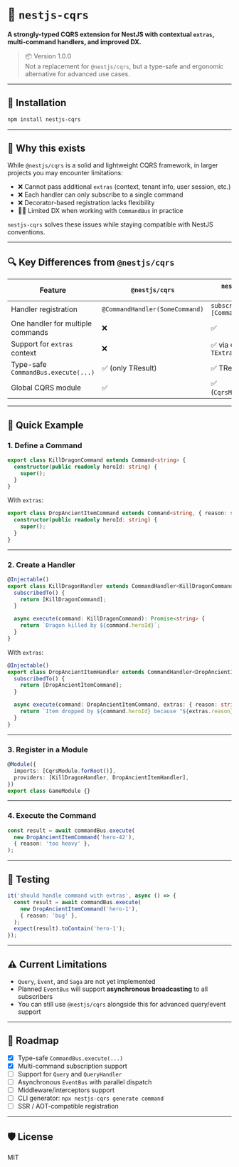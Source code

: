 # 🧠 `nestjs-cqrs`

**A strongly-typed CQRS extension for NestJS with contextual `extras`, multi-command handlers, and improved DX.**

> 📦 Version 1.0.0  
> Not a replacement for `@nestjs/cqrs`, but a type-safe and ergonomic alternative for advanced use cases.

---

## 🚀 Installation

```bash
npm install nestjs-cqrs
```

---

## 🎯 Why this exists

While `@nestjs/cqrs` is a solid and lightweight CQRS framework, in larger projects you may encounter limitations:

- ❌ Cannot pass additional `extras` (context, tenant info, user session, etc.)
- ❌ Each handler can only subscribe to a single command
- ❌ Decorator-based registration lacks flexibility
- 😵‍💫 Limited DX when working with `CommandBus` in practice

`nestjs-cqrs` solves these issues while staying compatible with NestJS conventions.

---

## 🔍 Key Differences from `@nestjs/cqrs`

| Feature                                  | `@nestjs/cqrs`                        | `nestjs-cqrs` (this package)            |
|------------------------------------------|---------------------------------------|-----------------------------------------|
| Handler registration                     | `@CommandHandler(SomeCommand)`        | `subscribedTo(): [CommandA, CommandB]` |
| One handler for multiple commands        | ❌                                     | ✅                                       |
| Support for `extras` context             | ❌                                     | ✅ via `Command<TResult, TExtras>`     |
| Type-safe `CommandBus.execute(...)`      | ✅ (only TResult)                      | ✅ TResult + TExtras                    |
| Global CQRS module                       | ✅                                     | ✅ (`CqrsModule.forRoot()`)            |

---

## 🧱 Quick Example

### 1. Define a Command

```ts
export class KillDragonCommand extends Command<string> {
  constructor(public readonly heroId: string) {
    super();
  }
}
```

With `extras`:

```ts
export class DropAncientItemCommand extends Command<string, { reason: string }> {
  constructor(public readonly heroId: string) {
    super();
  }
}
```

---

### 2. Create a Handler

```ts
@Injectable()
export class KillDragonHandler extends CommandHandler<KillDragonCommand> {
  subscribedTo() {
    return [KillDragonCommand];
  }

  async execute(command: KillDragonCommand): Promise<string> {
    return `Dragon killed by ${command.heroId}`;
  }
}
```

With `extras`:

```ts
@Injectable()
export class DropAncientItemHandler extends CommandHandler<DropAncientItemCommand> {
  subscribedTo() {
    return [DropAncientItemCommand];
  }

  async execute(command: DropAncientItemCommand, extras: { reason: string }): Promise<string> {
    return `Item dropped by ${command.heroId} because "${extras.reason}"`;
  }
}
```

---

### 3. Register in a Module

```ts
@Module({
  imports: [CqrsModule.forRoot()],
  providers: [KillDragonHandler, DropAncientItemHandler],
})
export class GameModule {}
```

---

### 4. Execute the Command

```ts
const result = await commandBus.execute(
  new DropAncientItemCommand('hero-42'),
  { reason: 'too heavy' },
);
```

---

## 🧪 Testing

```ts
it('should handle command with extras', async () => {
  const result = await commandBus.execute(
    new DropAncientItemCommand('hero-1'),
    { reason: 'bug' },
  );
  expect(result).toContain('hero-1');
});
```

---

## ⚠️ Current Limitations

- `Query`, `Event`, and `Saga` are not yet implemented
- Planned `EventBus` will support **asynchronous broadcasting** to all subscribers
- You can still use `@nestjs/cqrs` alongside this for advanced query/event support

---

## 📅 Roadmap

- [x] Type-safe `CommandBus.execute(...)`
- [x] Multi-command subscription support
- [ ] Support for `Query` and `QueryHandler`
- [ ] Asynchronous `EventBus` with parallel dispatch
- [ ] Middleware/interceptors support
- [ ] CLI generator: `npx nestjs-cqrs generate command`
- [ ] SSR / AOT-compatible registration

---

## 🛡 License

MIT
